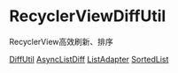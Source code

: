 # RecyclerViewDiffUtil
RecyclerView高效刷新、排序

[DiffUtil](/app/src/main/java/com.example/myappliction/DiffUtilActivity)
[AsyncListDiff](/app/src/main/java/com.example/myappliction/AsyncListDiffActivity)
[ListAdapter](/app/src/main/java/com.example/myappliction/ListAdapterActivity)
[SortedList](/app/src/main/java/com.example/myappliction/SortedListActivity)
